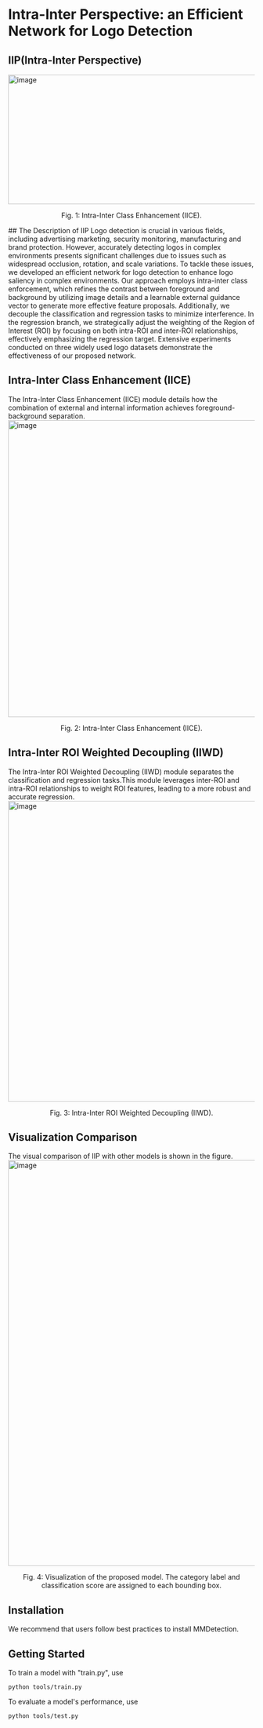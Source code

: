 # Intra-Inter Perspective: an Efficient Network for Logo Detection

## IIP(Intra-Inter Perspective)
<img width="1406" height="264" alt="image" src="https://github.com/user-attachments/assets/fd138235-ed1b-4089-ab91-425210971102" />
<p align="center">Fig. 1: Intra-Inter Class Enhancement (IICE).</p>
## The Description of IIP
Logo detection is crucial in various fields, including
advertising marketing, security monitoring, manufacturing and
brand protection. However, accurately detecting logos in complex environments presents significant challenges due to issues
such as widespread occlusion, rotation, and scale variations. To
tackle these issues, we developed an efficient network for logo
detection to enhance logo saliency in complex environments. Our
approach employs intra-inter class enforcement, which refines
the contrast between foreground and background by utilizing
image details and a learnable external guidance vector to generate
more effective feature proposals. Additionally, we decouple the
classification and regression tasks to minimize interference. In
the regression branch, we strategically adjust the weighting of
the Region of Interest (ROI) by focusing on both intra-ROI and
inter-ROI relationships, effectively emphasizing the regression
target. Extensive experiments conducted on three widely used
logo datasets demonstrate the effectiveness of our proposed
network.

## Intra-Inter Class Enhancement (IICE)
The Intra-Inter Class Enhancement (IICE) module  details how the combination of external and internal information achieves foreground-background separation.
<img width="1115" height="605" alt="image" src="https://github.com/user-attachments/assets/683c1c61-ed9e-4d5e-bd99-9204b6ff1eeb" />
<p align="center">Fig. 2: Intra-Inter Class Enhancement (IICE).</p>

## Intra-Inter ROI Weighted Decoupling (IIWD)
The Intra-Inter ROI Weighted Decoupling (IIWD) module separates the classification and regression tasks.This module leverages inter-ROI and intra-ROI relationships to weight ROI features, leading to a more robust and accurate regression.
<img width="1243" height="613" alt="image" src="https://github.com/user-attachments/assets/6949dc20-164a-4e89-bfd5-ae4f5f2d2a51" />
<p align="center">Fig. 3: Intra-Inter ROI Weighted Decoupling (IIWD).</p>

## Visualization Comparison
The visual comparison of IIP with other models is shown in the figure.
<img width="1340" height="827" alt="image" src="https://github.com/user-attachments/assets/9ad17c39-8e10-4184-84a9-9f6336c8fdd2" />
<p align="center">Fig. 4: Visualization of the proposed model. The category label and classification score are assigned to each bounding box.</p>

## Installation
We recommend that users follow best practices to install MMDetection.

## Getting Started

To train a model with "train.py", use<br>
```
python tools/train.py
```

To evaluate a model's performance, use<br>
```
python tools/test.py
```

